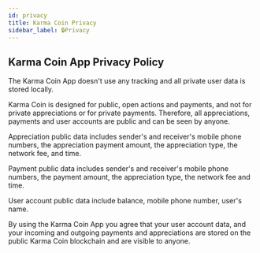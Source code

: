 ```yaml
---
id: privacy
title: Karma Coin Privacy
sidebar_label: 🔒Privacy
---
```


## Karma Coin App Privacy Policy
The Karma Coin App doesn't use any tracking and all private user data is stored locally.

Karma Coin is designed for public, open actions and payments, and not for private appreciations or for private payments. Therefore, all appreciations, payments and user accounts are public and can be seen by anyone. 

Appreciation public data includes sender's and receiver's mobile phone numbers, the appreciation payment amount, the appreciation type, the network fee, and time.

Payment public data includes sender's and receiver's mobile phone numbers, the payment amount, the appreciation type, the network fee and time.

User account public data include balance, mobile phone number, user's name. 

By using the Karma Coin App you agree that your user account data, and your incoming and outgoing payments and appreciations are stored on the public Karma Coin blockchain and are visible to anyone.

